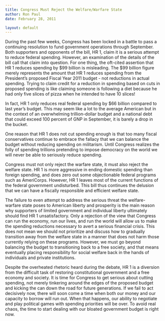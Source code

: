 ```yaml
---
title: Congress Must Reject the Welfare/Warfare State
author: Ron Paul
date: February 28, 2011

layout: default
---
```


During the past few weeks, Congress has been locked in a battle to pass
a continuing resolution to fund government operations through
September. Both supporters and opponents of the bill, HR 1, claim it is
a serious attempt to reduce federal spending. However, an examination
of the details of the bill call that claim into question. For one
thing, the oft-cited assertion that HR 1 reduces spending by \$99
billion is misleading. The \$99 billion figure merely represents the
amount that HR 1 reduces spending from the President’s proposed Fiscal
Year 2011 budget - not reductions in actual spending. Trying to claim
credit for a reduction in spending based on cuts in proposed spending
is like claiming someone is following a diet because he had only five
slices of pizza when he intended to have 10 slices!

In fact, HR 1 only reduces real federal spending by \$66 billion
compared to last year’s budget. This may seem like a lot to the average
American but in the context of an overwhelming trillion-dollar budget
and a national debt that could exceed 100 percent of GNP in September,
it is barely a drop in the bucket.

One reason that HR 1 does not cut spending enough is that too many
fiscal conservatives continue to embrace the fallacy that we can
balance the budget without reducing spending on militarism. Until
Congress realizes the folly of spending trillions pretending to impose
democracy on the world we will never be able to seriously reduce
spending.

Congress must not only reject the warfare state, it must also reject
the welfare state. HR 1 is more aggressive in ending domestic spending
than foreign spending, and does zero out some objectionable federal
programs such as AmeriCorps. However, HR 1 leaves most of the current
functions of the federal government undisturbed. This bill thus
continues the delusion that we can have a fiscally responsible and
efficient welfare state.

The failure to even attempt to address the serious threat the
welfare-warfare state poses to American liberty and prosperity is the
main reason why supporters of limited government and individual liberty
ultimately should find HR 1 unsatisfactory. Only a rejection of the
view that Congress can run the economy, run our lives, and run the
world will allow us to make the spending reductions necessary to avert
a serious financial crisis. This does not mean we should not prioritize
and discuss how to gradually transition away from the welfare state in
a manner that does not harm those currently relying on these programs.
However, we must go beyond balancing the budget to transitioning back
to a free society, and that means eventually placing responsibility for
social welfare back in the hands of individuals and private
institutions.

Despite the overheated rhetoric heard during the debate, HR 1 is a
diversion from the difficult task of restoring constitutional
government and a free economy and society. It is time for Congress to
get serious about cutting spending, not merely tinkering around the
edges of the proposed budget and kicking the can down the road for
future generations. If we fail to act decisively now, there will soon
come a time when both our money and our capacity to borrow will run
out. When that happens, our ability to negotiate and play political
games with spending priorities will be over. To avoid real chaos, the
time to start dealing with our bloated government budget is right now.
